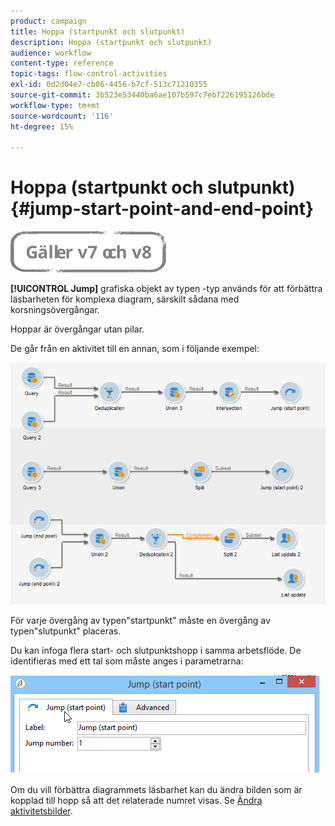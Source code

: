 ```yaml
---
product: campaign
title: Hoppa (startpunkt och slutpunkt)
description: Hoppa (startpunkt och slutpunkt)
audience: workflow
content-type: reference
topic-tags: flow-control-activities
exl-id: 0d2d04e7-cb86-4456-b7cf-513c71210355
source-git-commit: 3b523e53440ba6ae107b597c7ebf226195126bde
workflow-type: tm+mt
source-wordcount: '116'
ht-degree: 15%

---
```


# Hoppa (startpunkt och slutpunkt){#jump-start-point-and-end-point}

![](../../assets/common.svg)

**[!UICONTROL Jump]** grafiska objekt av typen -typ används för att förbättra läsbarheten för komplexa diagram, särskilt sådana med korsningsövergångar.

Hoppar är övergångar utan pilar.

De går från en aktivitet till en annan, som i följande exempel:

![](assets/s_user_segmentation_jump_sample.png)

För varje övergång av typen&quot;startpunkt&quot; måste en övergång av typen&quot;slutpunkt&quot; placeras.

Du kan infoga flera start- och slutpunktshopp i samma arbetsflöde. De identifieras med ett tal som måste anges i parametrarna:

![](assets/s_user_segmentation_jump_in.png)

Om du vill förbättra diagrammets läsbarhet kan du ändra bilden som är kopplad till hopp så att det relaterade numret visas. Se [Ändra aktivitetsbilder](managing-activity-images.md).
